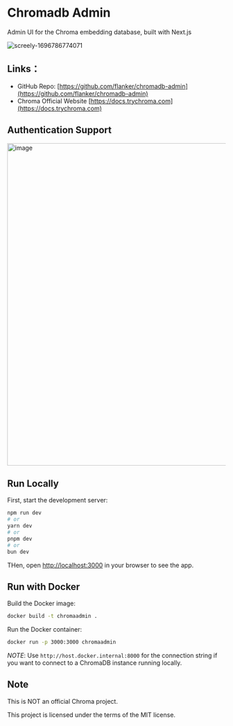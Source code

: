 # Chromadb Admin

Admin UI for the Chroma embedding database, built with Next.js

![screely-1696786774071](https://github.com/flanker/chromadb-admin/assets/109811/6d4369d4-d10c-49f7-8342-89849f271dbe)

## Links：

* GitHub Repo: [https://github.com/flanker/chromadb-admin](https://github.com/flanker/chromadb-admin)
* Chroma Official Website [https://docs.trychroma.com](https://docs.trychroma.com)

## Authentication Support

<img width="743" alt="image" src="https://github.com/flanker/chromadb-admin/assets/109811/c15cab9a-db80-4e2f-b732-a3bd5ef557da">

## Run Locally

First, start the development server:

```bash
npm run dev
# or
yarn dev
# or
pnpm dev
# or
bun dev
```

THen, open [http://localhost:3000](http://localhost:3000) in your browser to see the app.

## Run with Docker

Build the Docker image:

```bash
docker build -t chromaadmin .
```

Run the Docker container:

```bash
docker run -p 3000:3000 chromaadmin
```

*NOTE*: Use `http://host.docker.internal:8000` for the connection string if you want to connect to a ChromaDB instance running locally.

## Note

This is NOT an official Chroma project.

This project is licensed under the terms of the MIT license.
